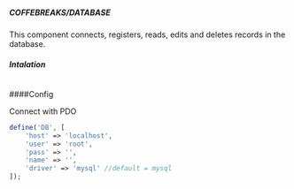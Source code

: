##### COFFEBREAKS/DATABASE

<p>
This component connects, registers, reads, edits and deletes records in the database.</p>

##### Intalation

```bash

```


####Config

<p>Connect with PDO</p>

```php
define('DB', [
    'host' => 'localhost',
    'user' => 'root',
    'pass' => '',
    'name' => '',
    'driver' => 'mysql' //default = mysql
]);
```